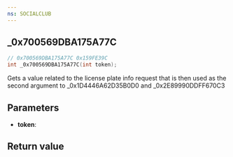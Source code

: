 ```yaml
---
ns: SOCIALCLUB
---
```

## _0x700569DBA175A77C

```c
// 0x700569DBA175A77C 0x159FE39C
int _0x700569DBA175A77C(int token);
```

Gets a value related to the license plate info request that is then used as the second argument to _0x1D4446A62D35B0D0 and _0x2E89990DDFF670C3

## Parameters
* **token**: 

## Return value
